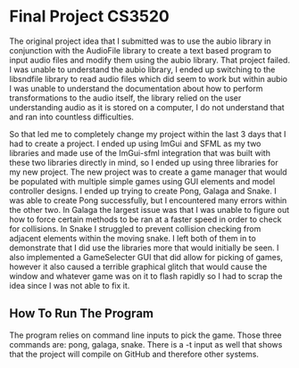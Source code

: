# Final Project CS3520

The original project idea that I submitted was to use the aubio library in conjunction with the AudioFile library 
to create a text based program to input audio files and modify them using the aubio library. That project failed. 
I was unable to understand the aubio library, I ended up switching to the libsndfile library to read audio files 
which did seem to work but within aubio I was unable to understand the documentation about how to perform 
transformations to the audio itself, the library relied on the user understanding audio as it is stored on a computer,
I do not understand that and ran into countless difficulties. 

So that led me to completely change my project within the last 3 days that I had to create a project. I ended up using
ImGui and SFML as my two libraries and made use of the ImGui-sfml integration that was built with these two libraries 
directly in mind, so I ended up using three libraries for my new project. The new project was to create a game manager
that would be populated with multiple simple games using GUI elements and model controller designs. I ended up trying to
create Pong, Galaga and Snake. I was able to create Pong successfully, but I encountered many errors within the other two.
In Galaga the largest issue was that I was unable to figure out how to force certain methods to be ran at a faster speed 
in order to check for collisions. In Snake I struggled to prevent collision checking from adjacent elements within the 
moving snake. I left both of them in to demonstrate that I did use the libraries more that would initially be seen.
I also implemented a GameSelecter GUI that did allow for picking of games, however it also caused a terrible graphical glitch
that would cause the window and whatever game was on it to flash rapidly so I had to scrap the idea since I was not able to fix it.

## How To Run The Program

The program relies on command line inputs to pick the game. Those three commands are: pong, galaga, snake. There is a 
-t input as well that shows that the project will compile on GitHub and therefore other systems.
